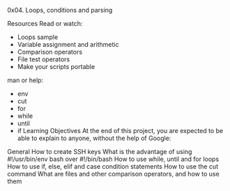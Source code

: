 0x04. Loops, conditions and parsing

Resources
Read or watch:

* Loops sample
* Variable assignment and arithmetic
* Comparison operators
* File test operators
* Make your scripts portable

man or help:

* env
* cut
* for
* while
* until
* if
Learning Objectives
At the end of this project, you are expected to be able to explain to anyone, without the help of Google:

General
How to create SSH keys
What is the advantage of using #!/usr/bin/env bash over #!/bin/bash
How to use while, until and for loops
How to use if, else, elif and case condition statements
How to use the cut command
What are files and other comparison operators, and how to use them
